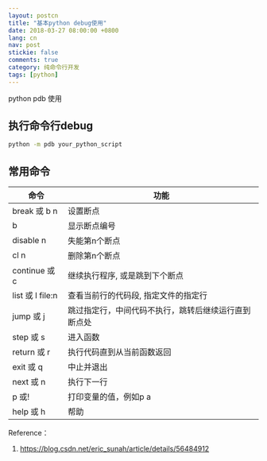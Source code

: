 ```yaml
---
layout: postcn
title: "基本python debug使用"
date: 2018-03-27 08:00:00 +0800
lang: cn
nav: post
stickie: false
comments: true
category: 纯命令行开发
tags: [python]
---
```

python pdb 使用
<!-- more -->

## 执行命令行debug
```sh
python -m pdb your_python_script
```

## 常用命令
命令 | 功能
-----| ----
break 或 b n  |	设置断点
b           | 显示断点编号
disable n   |   失能第n个断点
cl n        |    删除第n个断点
continue 或 c	| 继续执行程序, 或是跳到下个断点
list 或 l file:n | 	查看当前行的代码段, 指定文件的指定行
jump 或 j | 跳过指定行，中间代码不执行，跳转后继续运行直到断点处
step 或 s |	进入函数
return 或 r |	执行代码直到从当前函数返回
exit 或 q |	中止并退出
next 或 n	| 执行下一行
p 或!	 | 打印变量的值，例如p a
help 或 h	| 帮助

Reference：
1. https://blog.csdn.net/eric_sunah/article/details/56484912